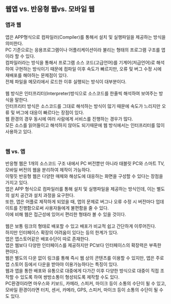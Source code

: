 <h2>웹앱 vs. 반응형 웹vs. 모바일 웹</h2>
<h3>앱과 웹</h3>
앱은 APP형식으로 컴파일러(Compiler)를 통해서 설치 및 실행파일을 제공하는 방식을 의미한다. <br>
PC 기준으로는 응용프로그램이나 어플리케이션이라 불리는 형태의 프로그램 구조를 앱이라 할 수 있다. <br>
컴파일러라는 방식을 통해서 프로그램 소스 코드(고급언어)를 기계어(저급언어)로 해석하여 구현하는 방식이기 때문에 컴파일 이후 속도가 빠르지만, 오류 및 버그 수정 시에 재배포를 해야하는 문제점이 있다. <br>
전체 파일을 메모리에서 로드한 이후 실행되는 방식이 대부분이다. <br>
<br>
웹 방식은 인터프리터(Interpreter)방식으로 소스코드를 한줄씩 해석하여 보여주는 방식을 말한다. <br>
인터프리터 방식은 소스코드를 그대로 해석하는 방식이 많기 때문에 속도가 느리지만 오류 및 버그에 대응이 빠르다는 장점이 있다. <br>
웹 환경의 경우 동시에 여러 사람에게 서비스를 진행하는 경우가 많다. <br>
모든 소스를 읽어들이고 해석하지 않아도 되기때문에 웹 방식에서는 인터프리터를 많이 사용하고 있다. <br>
<br>
<h3>웹 vs. 앱</h3>
반응형 웹은 1개의 소스코드 구조 내에서 PC 버전뿐만 아니라 태블릿 PC와 스마트 TV, 모바일 버전의 웹을 분리하여 제작이 가능하다. <br>
이렇듯 반응형 웹은 다양한 매체와 해상도에 대응하는 화면을 구성할 수 있다는 장점을 가지고 있다. <br>
앱은 APP 형식으로 컴파일러를 통해 설치 및 실행파일을 제공하는 방식인데, 이는 별도의 설치 공간과 설치 과정을 요구한다. <br>
또한, 앱은 어플로 제작하게 되었을 때, 앱의 문제로 버그나 오류 수정 시 버전마다 업데이트를 진행함으로써 사용자들에게 불편함을 줄 수 있다. <br>
이에 비해 웹은 접근성에 있어서 편리한 형태라 볼 수 있을 것이다. <br>
<br>
웹은 보통 링크의 형태로 배포할 수 있고 배포가 비교적 쉽고 간단하게 이루어진다. <br>
하지만 인터페이스 확장의 어려움이 있다는 등의 한계가 있다. <br>
앱은 앱스토어같은 배포수단이 따로 존재한다. <br>
앱은 웹보다 다양한 인터페이스를 제공하지만 PC보다 인터페이스의 확장력은 부족한 편이다. <br>
웹은 별도의 다운 없이 링크를 통해 즉시 웹 상의 콘텐츠를 이용할 수 있지만, 앱은 주로 앱 스토어 등에서 다운을 받아야 이용가능하다는 특징이 있다. <br>
웹과 앱을 통한 배포와 유통으로 대중에게 다가간 이후 다양한 방식으로 대중이 직접 조작할 수 있도록 하여 쌍방소통이 형성되도록 제작할 수도 있다. <br>
PC환경이라면 마우스와 키보드, 카메라, 스피커, 마이크 등이 소통의 수단이 될 수 있고, 모바일 환경이라면 터치, 센서, 카메라, GPS, 스피커, 마이크 등이 소통의 수단이 될 수도 있다. <br>
